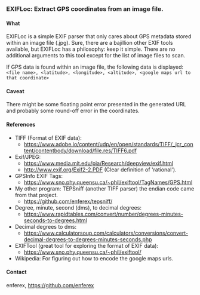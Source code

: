 ### EXIFLoc: Extract GPS coordinates from an image file.

#### What
EXIFLoc is a simple EXIF parser that only cares about GPS metadata
stored within an image file (.jpg).  Sure, there are a bajillion other EXIF
tools available, but EXIFLoc has a philosophy: keep it simple.  There are no
additional arguments to this tool except for the list of image files to scan.

If GPS data is found within an image file, the following data is displayed:
`<file name>, <latitude>, <longitude>, <altitude>, <google maps url to that coordinate>`

#### Caveat
There might be some floating point error presented in the generated URL and 
probably some round-off error in the coordinates.

#### References
* TIFF (Format of EXIF data):
  * https://www.adobe.io/content/udp/en/open/standards/TIFF/_jcr_content/contentbody/download/file.res/TIFF6.pdf
* Exif/JPEG:
  * https://www.media.mit.edu/pia/Research/deepview/exif.html
  * http://www.exif.org/Exif2-2.PDF (Clear definition of 'rational').
* GPSInfo EXIF Tags:
  * https://www.sno.phy.queensu.ca/~phil/exiftool/TagNames/GPS.html
* My other program: TEPSniff (another TIFF parser)
  the endian code came from that project.
  * https://github.com/enferex/tepsniff/
* Degree, minute, second (dms), to decimal degrees:
  * https://www.rapidtables.com/convert/number/degrees-minutes-seconds-to-degrees.html
* Decimal degrees to dms:
  * https://www.calculatorsoup.com/calculators/conversions/convert-decimal-degrees-to-degrees-minutes-seconds.php
* EXIFTool (great tool for exploring the format of EXIF data):
  * https://www.sno.phy.queensu.ca/~phil/exiftool/
* Wikipedia: For figuring out how to encode the google maps urls.

#### Contact
enferex, https://github.com/enferex
